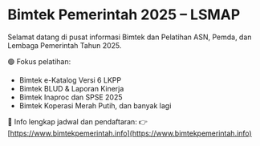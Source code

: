 # Bimtek Pemerintah 2025 – LSMAP

Selamat datang di pusat informasi Bimtek dan Pelatihan ASN, Pemda, dan Lembaga Pemerintah Tahun 2025.

🟢 Fokus pelatihan:
- Bimtek e-Katalog Versi 6 LKPP
- Bimtek BLUD & Laporan Kinerja
- Bimtek Inaproc dan SPSE 2025
- Bimtek Koperasi Merah Putih, dan banyak lagi

🔗 Info lengkap jadwal dan pendaftaran:
👉 [https://www.bimtekpemerintah.info](https://www.bimtekpemerintah.info)
